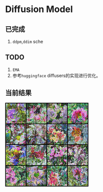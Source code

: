 # Diffusion Model

## 已完成
1. `ddpm`,`ddim` sche
## TODO
1. `EMA`
2. 参考`huggingface` diffusers的实现进行优化。
## 当前结果
![img](ep-15.png "result")